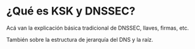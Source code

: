 # ¿Qué es KSK y DNSSEC?

Acá van la explicación básica tradicional de DNSSEC, llaves, firmas, etc.

También sobre la estructura de jerarquía del DNS y la raíz.

